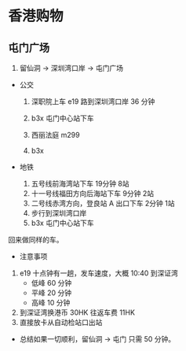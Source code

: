 # 香港购物

## 屯门广场

1. 留仙洞 -> 深圳湾口岸 -> 屯门广场

* 公交
    1. 深职院上车 e19 路到深圳湾口岸 36 分钟
    2. b3x 屯门中心站下车
    
    1. 西丽法庭 m299
    2. b3x

* 地铁
    1. 五号线前海湾站下车  19分钟 8站
    2. 十一号线福田方向后海站下车 9分钟 2站
    3. 二号线赤湾方向，登良站 A 出口下车 2分钟 1站
    4. 步行到深圳湾口岸
    5. b3x 屯门中心站下车
 
 
回来做同样的车。

* 注意事项
1. e19 十点钟有一趟，发车速度，大概 10:40 到深证湾
    * 低峰 60 分钟
    * 平峰 20 分钟
    * 高峰 10 分钟
2. 到深证湾换港币 30HK 往返车费 11HK
3. 直接放卡从自动检站口出站

* 总结如果一切顺利，留仙洞 -> 屯门 只需 50 分钟。

